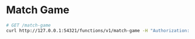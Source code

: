# Match Game

```sh
# GET /match-game
curl http://127.0.0.1:54321/functions/v1/match-game -H "Authorization: Bearer ${SUPABASE_API_KEY}"
```
